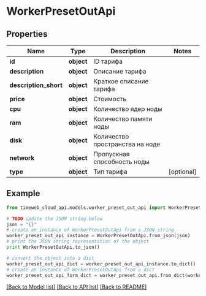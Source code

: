 # WorkerPresetOutApi


## Properties
Name | Type | Description | Notes
------------ | ------------- | ------------- | -------------
**id** | **object** | ID тарифа | 
**description** | **object** | Описание тарифа | 
**description_short** | **object** | Краткое описание тарифа | 
**price** | **object** | Стоимость | 
**cpu** | **object** | Количество ядер ноды | 
**ram** | **object** | Количество памяти ноды | 
**disk** | **object** | Количество пространства на ноде | 
**network** | **object** | Пропускная способность ноды | 
**type** | **object** | Тип тарифа | [optional] 

## Example

```python
from timeweb_cloud_api.models.worker_preset_out_api import WorkerPresetOutApi

# TODO update the JSON string below
json = "{}"
# create an instance of WorkerPresetOutApi from a JSON string
worker_preset_out_api_instance = WorkerPresetOutApi.from_json(json)
# print the JSON string representation of the object
print WorkerPresetOutApi.to_json()

# convert the object into a dict
worker_preset_out_api_dict = worker_preset_out_api_instance.to_dict()
# create an instance of WorkerPresetOutApi from a dict
worker_preset_out_api_form_dict = worker_preset_out_api.from_dict(worker_preset_out_api_dict)
```
[[Back to Model list]](../README.md#documentation-for-models) [[Back to API list]](../README.md#documentation-for-api-endpoints) [[Back to README]](../README.md)


